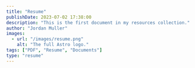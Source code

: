 ```yaml
---
title: "Resume"
publishDate: 2023-07-02 17:38:00
description: "This is the first document in my resources collection."
author: "Jordan Muller"
images:
  - url: "/images/resume.png"
    alt: "The full Astro logo."
tags: ["PDF", "Resume", "Documents"]
type: "resume"
---
```

